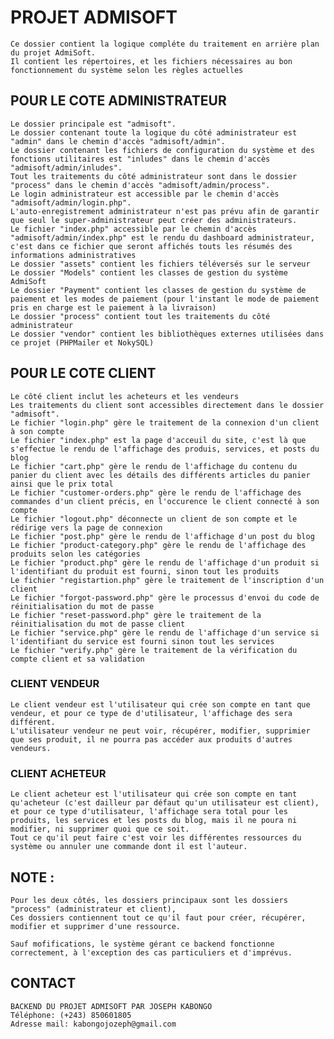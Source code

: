 # PROJET ADMISOFT
    Ce dossier contient la logique compléte du traitement en arrière plan du projet AdmiSoft.
    Il contient les répertoires, et les fichiers nécessaires au bon fonctionnement du système selon les règles actuelles

## POUR LE COTE ADMINISTRATEUR 
    Le dossier principale est "admisoft".
    Le dossier contenant toute la logique du côté administrateur est "admin" dans le chemin d'accès "admisoft/admin".
    Le dossier contenant les fichiers de configuration du système et des fonctions utilitaires est "inludes" dans le chemin d'accès "admisoft/admin/inludes".
    Tout les traitements du côté administrateur sont dans le dossier "process" dans le chemin d'accès "admisoft/admin/process".
    Le login administrateur est accessible par le chemin d'accès "admisoft/admin/login.php".
    L'auto-enregistrement administrateur n'est pas prévu afin de garantir que seul le super-administrateur peut créer des administrateurs.
    Le fichier "index.php" accessible par le chemin d'accès "admisoft/admin/index.php" est le rendu du dashboard administrateur, c'est dans ce fichier que seront affichés touts les résumés des informations administratives 
    Le dossier "assets" contient les fichiers téléversés sur le serveur
    Le dossier "Models" contient les classes de gestion du système AdmiSoft
    Le dossier "Payment" contient les classes de gestion du système de paiement et les modes de paiement (pour l'instant le mode de paiement pris en charge est le paiement à la livraison)
    Le dossier "process" contient tout les traitements du côté administrateur
    Le dossier "vendor" contient les bibliothèques externes utilisées dans ce projet (PHPMailer et NokySQL)

## POUR LE COTE CLIENT
    Le côté client inclut les acheteurs et les vendeurs
    Les traitements du client sont accessibles directement dans le dossier "admisoft".
    Le fichier "login.php" gère le traitement de la connexion d'un client à son compte 
    Le fichier "index.php" est la page d'acceuil du site, c'est là que s'effectue le rendu de l'affichage des produis, services, et posts du blog
    Le fichier "cart.php" gère le rendu de l'affichage du contenu du panier du client avec les détails des différents articles du panier ainsi que le prix total
    Le fichier "customer-orders.php" gère le rendu de l'affichage des commandes d'un client précis, en l'occurence le client connecté à son compte
    Le fichier "logout.php" déconnecte un client de son compte et le rédirige vers la page de connexion
    Le fichier "post.php" gère le rendu de l'affichage d'un post du blog
    Le fichier "product-category.php" gère le rendu de l'affichage des produits selon les catégories
    Le fichier "product.php" gère le rendu de l'affichage d'un produit si l'identifiant du produit est fourni, sinon tout les produits
    Le fichier "registartion.php" gère le traitement de l'inscription d'un client
    Le fichier "forgot-password.php" gère le processus d'envoi du code de réinitialisation du mot de passe 
    Le fichier "reset-password.php" gère le traitement de la réinitialisation du mot de passe client
    Le fichier "service.php" gère le rendu de l'affichage d'un service si l'identifiant du service est fourni sinon tout les services
    Le fichier "verify.php" gère le traitement de la vérification du compte client et sa validation 

### CLIENT VENDEUR
    Le client vendeur est l'utilisateur qui crée son compte en tant que vendeur, et pour ce type de d'utilisateur, l'affichage des sera différent.
    L'utilisateur vendeur ne peut voir, récupérer, modifier, supprimier que ses produit, il ne pourra pas accéder aux produits d'autres vendeurs.

### CLIENT ACHETEUR
    Le client acheteur est l'utilisateur qui crée son compte en tant qu'acheteur (c'est dailleur par défaut qu'un utilisateur est client), et pour ce type d'utilisateur, l'affichage sera total pour les produits, les services et les posts du blog, mais il ne poura ni modifier, ni supprimer quoi que ce soit.
    Tout ce qu'il peut faire c'est voir les différentes ressources du système ou annuler une commande dont il est l'auteur.

## NOTE : 
    Pour les deux côtés, les dossiers principaux sont les dossiers "process" (administrateur et client),
    Ces dossiers contiennent tout ce qu'il faut pour créer, récupérer, modifier et supprimer d'une ressource.

    Sauf mofifications, le système gérant ce backend fonctionne correctement, à l'exception des cas particuliers et d'imprévus.

## CONTACT 
    BACKEND DU PROJET ADMISOFT PAR JOSEPH KABONGO
    Téléphone: (+243) 850601805
    Adresse mail: kabongojozeph@gmail.com